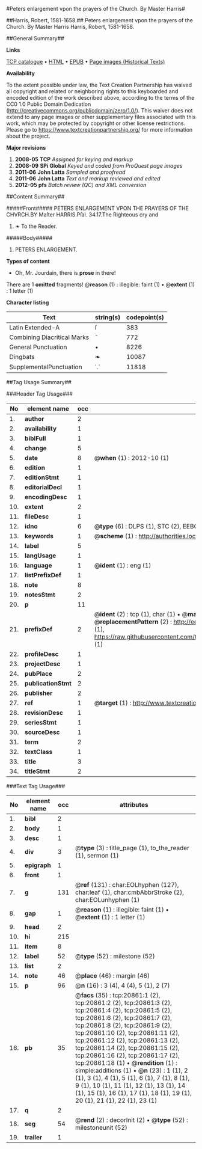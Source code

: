 #Peters enlargement vpon the prayers of the Church. By Master Harris#

##Harris, Robert, 1581-1658.##
Peters enlargement vpon the prayers of the Church. By Master Harris
Harris, Robert, 1581-1658.

##General Summary##

**Links**

[TCP catalogue](http://www.ota.ox.ac.uk/tcp/)  • 
[HTML](http://tei.it.ox.ac.uk/tcp/Texts-HTML/free/A02/A02706.html)  • 
[EPUB](http://tei.it.ox.ac.uk/tcp/Texts-EPUB/free/A02/A02706.epub) • 
[Page images (Historical Texts)](https://historicaltexts.jisc.ac.uk/eebo-99855371e)

**Availability**

To the extent possible under law, the Text Creation Partnership has waived all copyright and related or neighboring rights to this keyboarded and encoded edition of the work described above, according to the terms of the CC0 1.0 Public Domain Dedication (http://creativecommons.org/publicdomain/zero/1.0/). This waiver does not extend to any page images or other supplementary files associated with this work, which may be protected by copyright or other license restrictions. Please go to https://www.textcreationpartnership.org/ for more information about the project.

**Major revisions**

1. __2008-05__ __TCP__ *Assigned for keying and markup*
1. __2008-09__ __SPi Global__ *Keyed and coded from ProQuest page images*
1. __2011-06__ __John Latta__ *Sampled and proofread*
1. __2011-06__ __John Latta__ *Text and markup reviewed and edited*
1. __2012-05__ __pfs__ *Batch review (QC) and XML conversion*

##Content Summary##

#####Front#####
PETERS ENLARGEMENT VPON THE PRAYERS OF THE CHVRCH.BY Maſter HARRIS.Pſal. 34.17.The Righteous cry and
1. ❧ To the Reader.

#####Body#####

1. PETERS ENLARGEMENT.

**Types of content**

  * Oh, Mr. Jourdain, there is **prose** in there!

There are 1 **omitted** fragments! 
 @__reason__ (1) : illegible: faint (1)  •  @__extent__ (1) : 1 letter (1)

**Character listing**


|Text|string(s)|codepoint(s)|
|---|---|---|
|Latin Extended-A|ſ|383|
|Combining             Diacritical Marks|̄|772|
|General Punctuation|•|8226|
|Dingbats|❧|10087|
|SupplementalPunctuation|⸪|11818|

##Tag Usage Summary##

###Header Tag Usage###

|No|element name|occ|attributes|
|---|---|---|---|
|1.|__author__|2||
|2.|__availability__|1||
|3.|__biblFull__|1||
|4.|__change__|5||
|5.|__date__|8| @__when__ (1) : 2012-10 (1)|
|6.|__edition__|1||
|7.|__editionStmt__|1||
|8.|__editorialDecl__|1||
|9.|__encodingDesc__|1||
|10.|__extent__|2||
|11.|__fileDesc__|1||
|12.|__idno__|6| @__type__ (6) : DLPS (1), STC (2), EEBO-CITATION (1), PROQUEST (1), VID (1)|
|13.|__keywords__|1| @__scheme__ (1) : http://authorities.loc.gov/ (1)|
|14.|__label__|5||
|15.|__langUsage__|1||
|16.|__language__|1| @__ident__ (1) : eng (1)|
|17.|__listPrefixDef__|1||
|18.|__note__|8||
|19.|__notesStmt__|2||
|20.|__p__|11||
|21.|__prefixDef__|2| @__ident__ (2) : tcp (1), char (1)  •  @__matchPattern__ (2) : ([0-9\-]+):([0-9IVX]+) (1), (.+) (1)  •  @__replacementPattern__ (2) : http://eebo.chadwyck.com/downloadtiff?vid=$1&page=$2 (1), https://raw.githubusercontent.com/textcreationpartnership/Texts/master/tcpchars.xml#$1 (1)|
|22.|__profileDesc__|1||
|23.|__projectDesc__|1||
|24.|__pubPlace__|2||
|25.|__publicationStmt__|2||
|26.|__publisher__|2||
|27.|__ref__|1| @__target__ (1) : http://www.textcreationpartnership.org/docs/. (1)|
|28.|__revisionDesc__|1||
|29.|__seriesStmt__|1||
|30.|__sourceDesc__|1||
|31.|__term__|2||
|32.|__textClass__|1||
|33.|__title__|3||
|34.|__titleStmt__|2||


###Text Tag Usage###

|No|element name|occ|attributes|
|---|---|---|---|
|1.|__bibl__|2||
|2.|__body__|1||
|3.|__desc__|1||
|4.|__div__|3| @__type__ (3) : title_page (1), to_the_reader (1), sermon (1)|
|5.|__epigraph__|1||
|6.|__front__|1||
|7.|__g__|131| @__ref__ (131) : char:EOLhyphen (127), char:leaf (1), char:cmbAbbrStroke (2), char:EOLunhyphen (1)|
|8.|__gap__|1| @__reason__ (1) : illegible: faint (1)  •  @__extent__ (1) : 1 letter (1)|
|9.|__head__|2||
|10.|__hi__|215||
|11.|__item__|8||
|12.|__label__|52| @__type__ (52) : milestone (52)|
|13.|__list__|2||
|14.|__note__|46| @__place__ (46) : margin (46)|
|15.|__p__|96| @__n__ (16) : 3 (4), 4 (4), 5 (1), 2 (7)|
|16.|__pb__|35| @__facs__ (35) : tcp:20861:1 (2), tcp:20861:2 (2), tcp:20861:3 (2), tcp:20861:4 (2), tcp:20861:5 (2), tcp:20861:6 (2), tcp:20861:7 (2), tcp:20861:8 (2), tcp:20861:9 (2), tcp:20861:10 (2), tcp:20861:11 (2), tcp:20861:12 (2), tcp:20861:13 (2), tcp:20861:14 (2), tcp:20861:15 (2), tcp:20861:16 (2), tcp:20861:17 (2), tcp:20861:18 (1)  •  @__rendition__ (1) : simple:additions (1)  •  @__n__ (23) : 1 (1), 2 (1), 3 (1), 4 (1), 5 (1), 6 (1), 7 (1), 8 (1), 9 (1), 10 (1), 11 (1), 12 (1), 13 (1), 14 (1), 15 (1), 16 (1), 17 (1), 18 (1), 19 (1), 20 (1), 21 (1), 22 (1), 23 (1)|
|17.|__q__|2||
|18.|__seg__|54| @__rend__ (2) : decorInit (2)  •  @__type__ (52) : milestoneunit (52)|
|19.|__trailer__|1||

